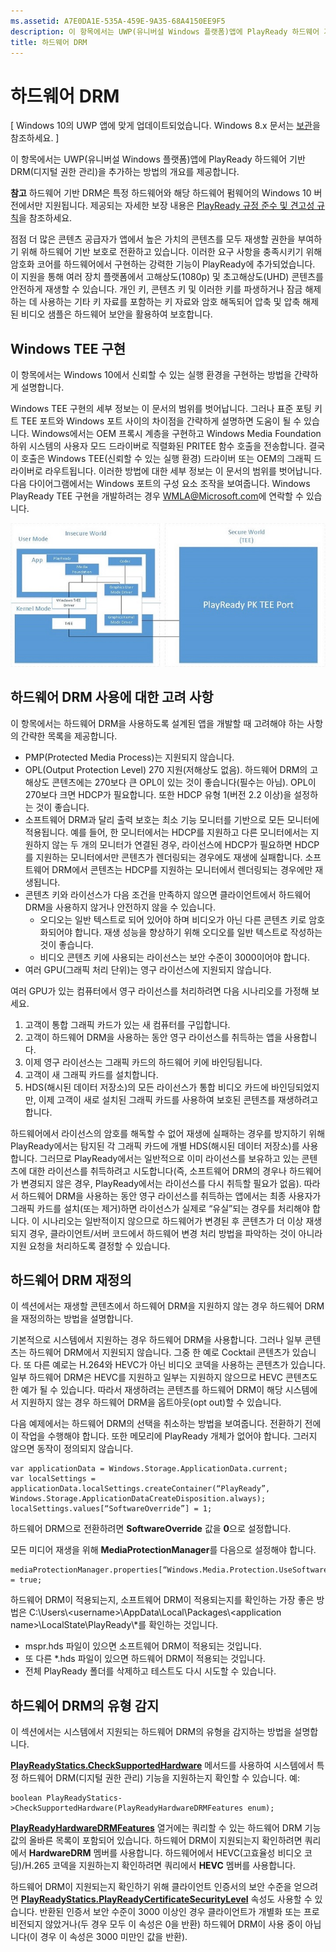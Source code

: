 ```yaml
---
ms.assetid: A7E0DA1E-535A-459E-9A35-68A4150EE9F5
description: 이 항목에서는 UWP(유니버설 Windows 플랫폼)앱에 PlayReady 하드웨어 기반 DRM(디지털 권한 관리)을 추가하는 방법의 개요를 제공합니다.
title: 하드웨어 DRM
---
```


# 하드웨어 DRM

\[ Windows 10의 UWP 앱에 맞게 업데이트되었습니다. Windows 8.x 문서는 [보관](http://go.microsoft.com/fwlink/p/?linkid=619132)을 참조하세요. \]


이 항목에서는 UWP(유니버설 Windows 플랫폼)앱에 PlayReady 하드웨어 기반 DRM(디지털 권한 관리)을 추가하는 방법의 개요를 제공합니다.

**참고** 하드웨어 기반 DRM은 특정 하드웨어와 해당 하드웨어 펌웨어의 Windows 10 버전에서만 지원됩니다. 제공되는 자세한 보장 내용은 [PlayReady 규정 준수 및 견고성 규칙](http://www.microsoft.com/playready/licensing/compliance/)을 참조하세요.

점점 더 많은 콘텐츠 공급자가 앱에서 높은 가치의 콘텐츠를 모두 재생할 권한을 부여하기 위해 하드웨어 기반 보호로 전환하고 있습니다. 이러한 요구 사항을 충족시키기 위해 암호화 코어를 하드웨어에서 구현하는 강력한 기능이 PlayReady에 추가되었습니다. 이 지원을 통해 여러 장치 플랫폼에서 고해상도(1080p) 및 초고해상도(UHD) 콘텐츠를 안전하게 재생할 수 있습니다. 개인 키, 콘텐츠 키 및 이러한 키를 파생하거나 잠금 해제하는 데 사용하는 기타 키 자료를 포함하는 키 자료와 암호 해독되어 압축 및 압축 해제된 비디오 샘플은 하드웨어 보안을 활용하여 보호합니다.

## Windows TEE 구현

이 항목에서는 Windows 10에서 신뢰할 수 있는 실행 환경을 구현하는 방법을 간략하게 설명합니다.

Windows TEE 구현의 세부 정보는 이 문서의 범위를 벗어납니다. 그러나 표준 포팅 키트 TEE 포트와 Windows 포트 사이의 차이점을 간략하게 설명하면 도움이 될 수 있습니다. Windows에서는 OEM 프록시 계층을 구현하고 Windows Media Foundation 하위 시스템의 사용자 모드 드라이버로 직렬화된 PRITEE 함수 호출을 전송합니다. 결국 이 호출은 Windows TEE(신뢰할 수 있는 실행 환경) 드라이버 또는 OEM의 그래픽 드라이버로 라우트됩니다. 이러한 방법에 대한 세부 정보는 이 문서의 범위를 벗어납니다. 다음 다이어그램에서는 Windows 포트의 구성 요소 조작을 보여줍니다. Windows PlayReady TEE 구현을 개발하려는 경우 <WMLA@Microsoft.com>에 연락할 수 있습니다.

![Windows TEE 구성 요소 다이어그램](images/windowsteecomponentdiagram720.jpg)

## 하드웨어 DRM 사용에 대한 고려 사항

이 항목에서는 하드웨어 DRM을 사용하도록 설계된 앱을 개발할 때 고려해야 하는 사항의 간략한 목록을 제공합니다.

-   PMP(Protected Media Process)는 지원되지 않습니다.
-   OPL(Output Protection Level) 270 지원(저해상도 없음). 하드웨어 DRM의 고해상도 콘텐츠에는 270보다 큰 OPL이 있는 것이 좋습니다(필수는 아님). OPL이 270보다 크면 HDCP가 필요합니다. 또한 HDCP 유형 1(버전 2.2 이상)을 설정하는 것이 좋습니다.
-   소프트웨어 DRM과 달리 출력 보호는 최소 기능 모니터를 기반으로 모든 모니터에 적용됩니다. 예를 들어, 한 모니터에서는 HDCP를 지원하고 다른 모니터에서는 지원하지 않는 두 개의 모니터가 연결된 경우, 라이선스에 HDCP가 필요하면 HDCP를 지원하는 모니터에서만 콘텐츠가 렌더링되는 경우에도 재생에 실패합니다. 소프트웨어 DRM에서 콘텐츠는 HDCP를 지원하는 모니터에서 렌더링되는 경우에만 재생됩니다.
-   콘텐츠 키와 라이선스가 다음 조건을 만족하지 않으면 클라이언트에서 하드웨어 DRM을 사용하지 않거나 안전하지 않을 수 있습니다.
    -   오디오는 일반 텍스트로 되어 있어야 하며 비디오가 아닌 다른 콘텐츠 키로 암호화되어야 합니다. 재생 성능을 향상하기 위해 오디오를 일반 텍스트로 작성하는 것이 좋습니다.
    -   비디오 콘텐츠 키에 사용되는 라이선스는 보안 수준이 3000이어야 합니다.
-   여러 GPU(그래픽 처리 단위)는 영구 라이선스에 지원되지 않습니다.

여러 GPU가 있는 컴퓨터에서 영구 라이선스를 처리하려면 다음 시나리오를 가정해 보세요.

1.  고객이 통합 그래픽 카드가 있는 새 컴퓨터를 구입합니다.
2.  고객이 하드웨어 DRM을 사용하는 동안 영구 라이선스를 취득하는 앱을 사용합니다.
3.  이제 영구 라이선스는 그래픽 카드의 하드웨어 키에 바인딩됩니다.
4.  고객이 새 그래픽 카드를 설치합니다.
5.  HDS(해시된 데이터 저장소)의 모든 라이선스가 통합 비디오 카드에 바인딩되었지만, 이제 고객이 새로 설치된 그래픽 카드를 사용하여 보호된 콘텐츠를 재생하려고 합니다.

하드웨어에서 라이선스의 암호를 해독할 수 없어 재생에 실패하는 경우를 방지하기 위해 PlayReady에서는 탐지된 각 그래픽 카드에 개별 HDS(해시된 데이터 저장소)를 사용합니다. 그러므로 PlayReady에서는 일반적으로 이미 라이선스를 보유하고 있는 콘텐츠에 대한 라이선스를 취득하려고 시도합니다(즉, 소프트웨어 DRM의 경우나 하드웨어가 변경되지 않은 경우, PlayReady에서는 라이선스를 다시 취득할 필요가 없음). 따라서 하드웨어 DRM을 사용하는 동안 영구 라이선스를 취득하는 앱에서는 최종 사용자가 그래픽 카드를 설치(또는 제거)하면 라이선스가 실제로 “유실”되는 경우를 처리해야 합니다. 이 시나리오는 일반적이지 않으므로 하드웨어가 변경된 후 콘텐츠가 더 이상 재생되지 경우, 클라이언트/서버 코드에서 하드웨어 변경 처리 방법을 파악하는 것이 아니라 지원 요청을 처리하도록 결정할 수 있습니다.

## 하드웨어 DRM 재정의

이 섹션에서는 재생할 콘텐츠에서 하드웨어 DRM을 지원하지 않는 경우 하드웨어 DRM을 재정의하는 방법을 설명합니다.

기본적으로 시스템에서 지원하는 경우 하드웨어 DRM을 사용합니다. 그러나 일부 콘텐츠는 하드웨어 DRM에서 지원되지 않습니다. 그중 한 예로 Cocktail 콘텐츠가 있습니다. 또 다른 예로는 H.264와 HEVC가 아닌 비디오 코덱을 사용하는 콘텐츠가 있습니다. 일부 하드웨어 DRM은 HEVC를 지원하고 일부는 지원하지 않으므로 HEVC 콘텐츠도 한 예가 될 수 있습니다. 따라서 재생하려는 콘텐츠를 하드웨어 DRM이 해당 시스템에서 지원하지 않는 경우 하드웨어 DRM을 옵트아웃(opt out)할 수 있습니다.

다음 예제에서는 하드웨어 DRM의 선택을 취소하는 방법을 보여줍니다. 전환하기 전에 이 작업을 수행해야 합니다. 또한 메모리에 PlayReady 개체가 없어야 합니다. 그러지 않으면 동작이 정의되지 않습니다.

``` syntax
var applicationData = Windows.Storage.ApplicationData.current;
var localSettings = applicationData.localSettings.createContainer(“PlayReady”, Windows.Storage.ApplicationDataCreateDisposition.always);
localSettings.values[“SoftwareOverride”] = 1;
```

하드웨어 DRM으로 전환하려면 **SoftwareOverride** 값을 **0**으로 설정합니다.

모든 미디어 재생을 위해 **MediaProtectionManager**를 다음으로 설정해야 합니다.

``` syntax
mediaProtectionManager.properties[“Windows.Media.Protection.UseSoftwareProtectionLayer”] = true;
```

하드웨어 DRM이 적용되는지, 소프트웨어 DRM이 적용되는지를 확인하는 가장 좋은 방법은 C:\\Users\\&lt;username&gt;\\AppData\\Local\\Packages\\&lt;application name&gt;\\LocalState\\PlayReady\\\*를 확인하는 것입니다.

-   mspr.hds 파일이 있으면 소프트웨어 DRM이 적용되는 것입니다.
-   또 다른 \*.hds 파일이 있으면 하드웨어 DRM이 적용되는 것입니다.
-   전체 PlayReady 폴더를 삭제하고 테스트도 다시 시도할 수 있습니다.

## 하드웨어 DRM의 유형 감지

이 섹션에서는 시스템에서 지원되는 하드웨어 DRM의 유형을 감지하는 방법을 설명합니다.

[
            **PlayReadyStatics.CheckSupportedHardware**](https://msdn.microsoft.com/library/windows/apps/dn986441) 메서드를 사용하여 시스템에서 특정 하드웨어 DRM(디지털 권한 관리) 기능을 지원하는지 확인할 수 있습니다. 예:

``` syntax
boolean PlayReadyStatics->CheckSupportedHardware(PlayReadyHardwareDRMFeatures enum);
```

[
            **PlayReadyHardwareDRMFeatures**](https://msdn.microsoft.com/library/windows/apps/dn986265) 열거에는 쿼리할 수 있는 하드웨어 DRM 기능 값의 올바른 목록이 포함되어 있습니다. 하드웨어 DRM이 지원되는지 확인하려면 쿼리에서 **HardwareDRM** 멤버를 사용합니다. 하드웨어에서 HEVC(고효율성 비디오 코딩)/H.265 코덱을 지원하는지 확인하려면 쿼리에서 **HEVC** 멤버를 사용합니다.

하드웨어 DRM이 지원되는지 확인하기 위해 클라이언트 인증서의 보안 수준을 얻으려면 [**PlayReadyStatics.PlayReadyCertificateSecurityLevel**](https://msdn.microsoft.com/library/windows/apps/windows.media.protection.playready.playreadystatics.playreadycertificatesecuritylevel.aspx) 속성도 사용할 수 있습니다. 반환된 인증서 보안 수준이 3000 이상인 경우 클라이언트가 개별화 또는 프로비전되지 않았거나(두 경우 모두 이 속성은 0을 반환) 하드웨어 DRM이 사용 중이 아닙니다(이 경우 이 속성은 3000 미만인 값을 반환).



<!--HONumber=Mar16_HO1-->


